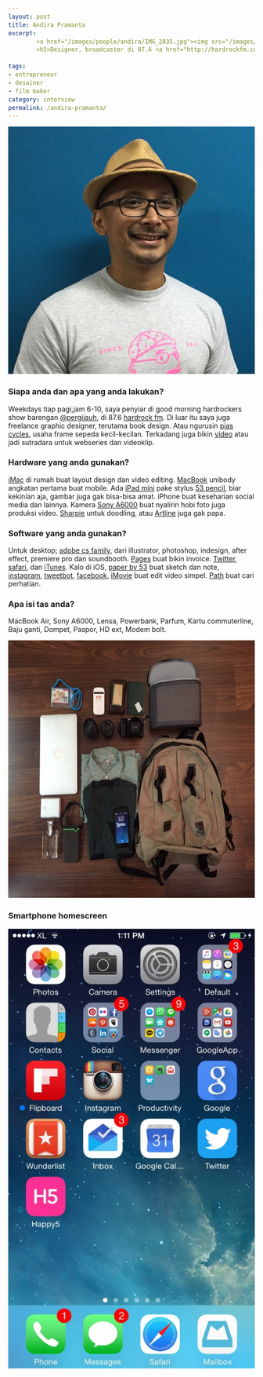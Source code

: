 ```yaml
---
layout: post
title: Andira Pramanta
excerpt:
        <a href="/images/people/andira/IMG_2835.jpg"><img src="/images/people/andira/IMG_2835.jpg" alt="Andira Pramanta" /></a>
        <h5>Designer, broadcaster di 87.6 <a href="http://hardrockfm.com/">HardRockFM</a></h5>

tags:
- entrepreneur
- desainer
- film maker
category: interview
permalink: /andira-pramanta/
---
```


<a href="/images/people/andira/IMG_2835.jpg"><img src="/images/people/andira/IMG_2835.jpg" alt="Andira Pramanta" /></a>


<h3>Siapa anda dan apa yang anda lakukan?</h3>
<p>Weekdays tiap pagi,jam 6-10, saya penyiar di good morning hardrockers show barengan <a href="https://twitter.com/pergijauh">@pergijauh</a>, di 87.6 <a href="http://hardrockfm.com/">hardrock fm</a>. Di luar itu saya juga freelance graphic designer, terutama book design. Atau ngurusin <a href="http://www.piascycles.com/MMXIV/">pias cycles</a>, usaha frame sepeda kecil-kecilan. Terkadang juga bikin <a href="https://www.youtube.com/user/theandira">video</a> atau jadi sutradara untuk webseries dan videoklip.
</p>

<h3>Hardware yang anda gunakan?</h3>
<p><a href="https://en.wikipedia.org/wiki/IMac">iMac</a> di rumah buat layout design dan video editing. <a href="https://en.wikipedia.org/wiki/MacBook">MacBook</a> unibody angkatan pertama buat mobile. Ada <a href="https://en.wikipedia.org/wiki/IPad_Mini">iPad mini</a> pake stylus <a href="http://www.fiftythree.com/pencil">53 pencil</a>, biar kekinian aja, gambar juga gak bisa-bisa amat. iPhone buat keseharian social media dan lainnya. Kamera <a href="https://en.wikipedia.org/wiki/Sony_A6000">Sony A6000</a> buat nyalirin hobi foto juga produksi video. <a href="https://www.sharpie.com/">Sharpie</a> untuk doodling, atau <a href="http://www.artline.com.au/">Artline</a> juga gak papa.</p>

<h3>Software yang anda gunakan?</h3>
<p>Untuk desktop; <a href="http://www.adobe.com/products/catalog.html">adobe cs family</a>, dari illustrator, photoshop, indesign, after effect, premiere pro dan soundbooth. <a href="http://www.apple.com/mac/pages/">Pages</a> buat bikin invoice. <a href="https://twitter.com/andiraa">Twitter</a>, <a href="http://www.apple.com/safari/">safari</a>, dan <a href="http://www.apple.com/itunes/">iTunes</a>. Kalo di iOS, <a href="https://www.fiftythree.com/paper">paper by 53</a> buat sketch dan note, <a href="https://instagram.com/andiraa/">instagram</a>, <a href="http://tapbots.com/tweetbot/">tweetbot</a>, <a href="https://www.facebook.com/andira">facebook</a>, <a href="http://www.apple.com/mac/imovie/">iMovie</a> buat edit video simpel. <a href="https://path.com/">Path</a> buat cari perhatian.</p>

<h3>Apa isi tas anda?</h3>
<p>MacBook Air, Sony A6000, Lensa, Powerbank, Parfum, Kartu commuterline, Baju ganti, Dompet, Paspor, HD ext, Modem bolt.</p>
<a href="/images/people/andira/IMG_8423.jpg"><img src="/images/people/andira/IMG_8423-1024x768.jpg" alt="Andira Pramanta in my bag" width="700" height="525" class="alignnone size-large wp-image-302" /></a>

<h3>Smartphone homescreen</h3>
<a href="/images/people/andira/IMG_8452.jpg"><img src="/images/people/andira/IMG_8452-576x1024.jpg" alt="Andira Pramanta homescreen" /></a>
